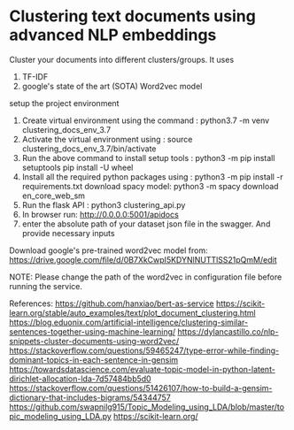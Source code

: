 # Clustering text documents using advanced NLP embeddings 

Cluster your documents into different clusters/groups.
It uses 
1. TF-IDF
2. google's state of the art (SOTA) Word2vec model


setup the project environment
1. Create virtual environment using the command : python3.7 -m venv clustering_docs_env_3.7
2. Activate the virtual environment using : source clustering_docs_env_3.7/bin/activate
3. Run the above command to install setup tools : python3 -m pip install setuptools pip install -U wheel
4. Install all the required python packages using : python3 -m pip install -r requirements.txt
	download spacy model: python3 -m spacy download en_core_web_sm
5. Run the flask API : python3 clustering_api.py
6. In browser run: http://0.0.0.0:5001/apidocs
7. enter the absolute path of your dataset json file in the swagger. And provide necessary inputs 

Download google's pre-trained word2vec model from: https://drive.google.com/file/d/0B7XkCwpI5KDYNlNUTTlSS21pQmM/edit

NOTE: Please change the path of the word2vec in configuration file before running the service.

References:
https://github.com/hanxiao/bert-as-service
https://scikit-learn.org/stable/auto_examples/text/plot_document_clustering.html
https://blog.eduonix.com/artificial-intelligence/clustering-similar-sentences-together-using-machine-learning/
https://dylancastillo.co/nlp-snippets-cluster-documents-using-word2vec/
https://stackoverflow.com/questions/59465247/type-error-while-finding-dominant-topics-in-each-sentence-in-gensim
https://towardsdatascience.com/evaluate-topic-model-in-python-latent-dirichlet-allocation-lda-7d57484bb5d0
https://stackoverflow.com/questions/51426107/how-to-build-a-gensim-dictionary-that-includes-bigrams/54344757
https://github.com/swapnilg915/Topic_Modeling_using_LDA/blob/master/topic_modeling_using_LDA.py
https://scikit-learn.org/

